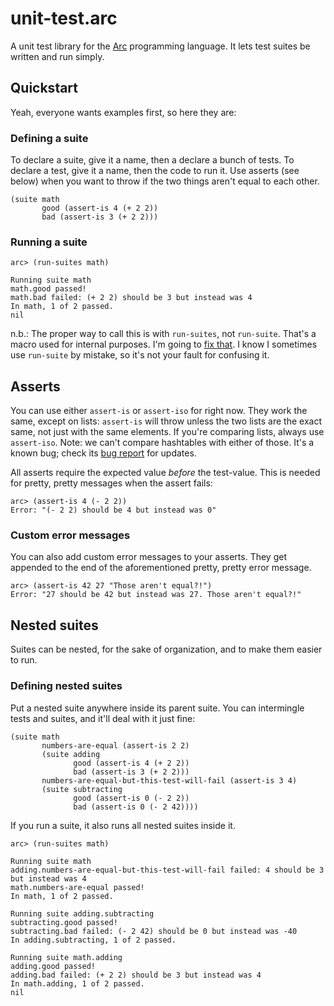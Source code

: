 # unit-test.arc

A unit test library for the [Arc](http://www.arclanguage.org/) programming language. It lets test suites be written and run simply.

## Quickstart

Yeah, everyone wants examples first, so here they are:

### Defining a suite

To declare a suite, give it a name, then a declare a bunch of tests. To declare a test, give it a name, then the code to run it. Use asserts (see below) when you want to throw if the two things aren't equal to each other.

    (suite math
           good (assert-is 4 (+ 2 2))
           bad (assert-is 3 (+ 2 2)))




### Running a suite

    arc> (run-suites math)

    Running suite math
    math.good passed!
    math.bad failed: (+ 2 2) should be 3 but instead was 4
    In math, 1 of 2 passed.
    nil

n.b.: The proper way to call this is with `run-suites`, not `run-suite`. That's a macro used for internal purposes. I'm going to [fix that](https://bitbucket.org/zck/unit-test.arc/issue/17/make-run-suite-work-if-given-a-suite-name). I know I sometimes use `run-suite` by mistake, so it's not your fault for confusing it.

## Asserts

You can use either `assert-is` or `assert-iso` for right now. They work the same, except on lists: `assert-is` will throw unless the two lists are the exact same, not just with the same elements. If you're comparing lists, always use `assert-iso`. Note: we can't compare hashtables with either of those. It's a known bug; check its [bug report](https://bitbucket.org/zck/unit-test.arc/issue/18/make-assert-iso-work-on-hashtables) for updates.

All asserts require the expected value *before* the test-value. This is needed for pretty, pretty messages when the assert fails:

    arc> (assert-is 4 (- 2 2))
    Error: "(- 2 2) should be 4 but instead was 0"

### Custom error messages

You can also add custom error messages to your asserts. They get appended to the end of the aforementioned pretty, pretty error message.

    arc> (assert-is 42 27 "Those aren't equal?!")
    Error: "27 should be 42 but instead was 27. Those aren't equal?!"

## Nested suites

Suites can be nested, for the sake of organization, and to make them easier to run.

### Defining nested suites

Put a nested suite anywhere inside its parent suite. You can intermingle tests and suites, and it'll deal with it just fine:

    (suite math
           numbers-are-equal (assert-is 2 2)
           (suite adding
                  good (assert-is 4 (+ 2 2))
                  bad (assert-is 3 (+ 2 2)))
           numbers-are-equal-but-this-test-will-fail (assert-is 3 4)
           (suite subtracting
                  good (assert-is 0 (- 2 2))
                  bad (assert-is 0 (- 2 42))))

If you run a suite, it also runs all nested suites inside it.

    arc> (run-suites math)

    Running suite math
    adding.numbers-are-equal-but-this-test-will-fail failed: 4 should be 3 but instead was 4
    math.numbers-are-equal passed!
    In math, 1 of 2 passed.

    Running suite adding.subtracting
    subtracting.good passed!
    subtracting.bad failed: (- 2 42) should be 0 but instead was -40
    In adding.subtracting, 1 of 2 passed.

    Running suite math.adding
    adding.good passed!
    adding.bad failed: (+ 2 2) should be 3 but instead was 4
    In math.adding, 1 of 2 passed.
    nil